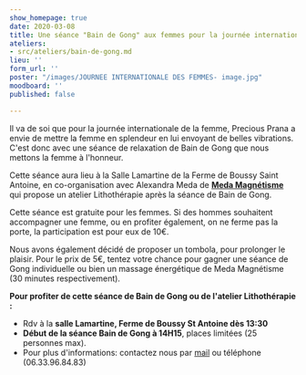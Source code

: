 ```yaml
---
show_homepage: true
date: 2020-03-08
title: Une séance "Bain de Gong" aux femmes pour la journée internationale des femmes
ateliers:
- src/ateliers/bain-de-gong.md
lieu: ''
form_url: ''
poster: "/images/JOURNEE INTERNATIONALE DES FEMMES- image.jpg"
moodboard: ''
published: false

---
```


Il va de soi que pour la journée internationale de la femme, Precious Prana a envie de mettre la femme en splendeur en lui envoyant de belles vibrations. C'est donc avec une séance de relaxation de Bain de Gong que nous mettons la femme à l'honneur. 

Cette séance aura lieu à la Salle Lamartine de la Ferme de Boussy Saint Antoine, en co-organisation avec Alexandra Meda de [**Meda Magnétisme**](https://precious-prana.us20.list-manage.com/track/click?u=64d6a5d02938e72e0aef9ac0b&id=2f8947dab4&e=fdccb6ef76) qui propose un atelier Lithothérapie après la séance de Bain de Gong.  
   
 Cette séance est gratuite pour les femmes. Si des hommes souhaitent accompagner une femme, ou en profiter également, on ne ferme pas la porte, la participation est pour eux de 10€.  
   
 Nous avons également décidé de proposer un tombola, pour prolonger le plaisir. Pour le prix de 5€, tentez votre chance pour gagner une séance de Gong individuelle ou bien un massage énergétique de Meda Magnétisme (30 minutes respectivement). 

**Pour profiter de cette séance de Bain de Gong ou de l'atelier Lithothérapie :**

* Rdv à la **salle Lamartine, Ferme de Boussy St Antoine dès 13:30**
* **Début de la séance Bain de Gong à 14H15**, places limitées (25 personnes max).
* Pour plus d'informations: contactez nous par [mail](mailto:contact@precious-prana.com?subject=Journ%C3%A9e%20de%20la%20femme%20-%20s%C3%A9ance%20Bain%20Gong) ou téléphone (06.33.96.84.83)